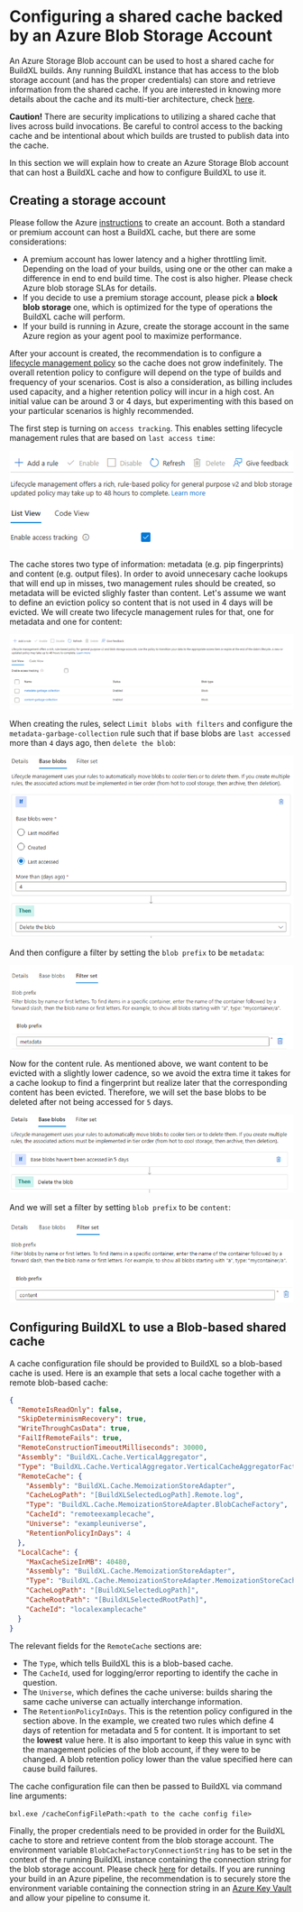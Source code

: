 # Configuring a shared cache backed by an Azure Blob Storage Account

An Azure Storage Blob account can be used to host a shared cache for BuildXL builds. Any running BuildXL instance that has access to the blob storage account (and has the proper credentials) can store and retrieve information from the shared cache. If you are interested in knowing more details about the cache and its multi-tier architecture, check [here](../../Public/Src/Cache/Readme.md).

**Caution!** There are security implications to utilizing a shared cache that lives across build invocations. Be careful to control access to the backing cache and be intentional about which builds are trusted to publish data into the cache.

In this section we will explain how to create an Azure Storage Blob account that can host a BuildXL cache and how to configure BuildXL to use it.

## Creating a storage account
Please follow the Azure [instructions](https://learn.microsoft.com/en-us/azure/storage/common/storage-account-overview) to create an account. Both a standard or premium account can host a BuildXL cache, but there are some considerations:
* A premium account has lower latency and a higher throttling limit. Depending on the load of your builds, using one or the other can make a difference in end to end build time. The cost is also higher. Please check Azure blob storage SLAs for details.
* If you decide to use a premium storage account, please pick a **block blob storage** one, which is optimized for the type of operations the BuildXL cache will perform.
* If your build is running in Azure, create the storage account in the same Azure region as your agent pool to maximize performance.

After your account is created, the recommendation is to configure a [lifecycle management policy](https://learn.microsoft.com/en-us/azure/storage/blobs/lifecycle-management-policy-configure?tabs=azure-portal) so the cache does not grow indefinitely. The overall retention policy to configure will depend on the type of builds and frequency of your scenarios. Cost is also a consideration, as billing includes used capacity, and a higher retention policy will incur in a high cost. An initial value can be around 3 or 4 days, but experimenting with this based on your particular scenarios is highly recommended.

The first step is turning on `access tracking`. This enables setting lifecycle management rules that are based on `last access time`:

![Enable access tracking](blob-access-tracking.png)

The cache stores two type of information: metadata (e.g. pip fingerprints) and content (e.g. output files). In order to avoid unnecesary cache lookups that will end up in misses, two management rules should be created, so metadata will be evicted slighly faster than content. Let's assume we want to define an eviction policy so content that is not used in 4 days will be evicted. We will create two lifecycle management rules for that, one for metadata and one for content:

![Two rules for lifecycle management](blob-lifecycle-policies.png)

When creating the rules, select `Limit blobs with filters` and configure the `metadata-garbage-collection` rule such that if base blobs are `last accessed` more than `4` days ago, then `delete the blob`:

![A four day eviction policy](blob-4-day-eviction.png)

And then configure a filter by setting the `blob prefix` to be `metadata`:

![A Blob 'metadata' filter](blob-metadata-filter.png)

Now for the content rule. As mentioned above, we want content to be evicted with a slightly lower cadence, so we avoid the extra time it takes for a cache lookup to find a fingerprint but realize later that the corresponding content has been evicted. Therefore, we will set the base blobs to be deleted after not being accessed for `5` days.

![A five day eviction policy](blob-5-day-eviction.png)

And we will set a filter by setting `blob prefix` to be `content`:

![A Blob 'content' filter](blob-content-filter.png)

## Configuring BuildXL to use a Blob-based shared cache

A cache configuration file should be provided to BuildXL so a blob-based cache is used. Here is an example that sets a local cache together with a remote blob-based cache:

```json
{
  "RemoteIsReadOnly": false,
  "SkipDeterminismRecovery": true,
  "WriteThroughCasData": true,
  "FailIfRemoteFails": true,
  "RemoteConstructionTimeoutMilliseconds": 30000,
  "Assembly": "BuildXL.Cache.VerticalAggregator",
  "Type": "BuildXL.Cache.VerticalAggregator.VerticalCacheAggregatorFactory",
  "RemoteCache": {
    "Assembly": "BuildXL.Cache.MemoizationStoreAdapter",
    "CacheLogPath": "[BuildXLSelectedLogPath].Remote.log",
    "Type": "BuildXL.Cache.MemoizationStoreAdapter.BlobCacheFactory",
    "CacheId": "remoteexamplecache",
    "Universe": "exampleuniverse",
    "RetentionPolicyInDays": 4
  },
  "LocalCache": {
    "MaxCacheSizeInMB": 40480,
    "Assembly": "BuildXL.Cache.MemoizationStoreAdapter",
    "Type": "BuildXL.Cache.MemoizationStoreAdapter.MemoizationStoreCacheFactory",
    "CacheLogPath": "[BuildXLSelectedLogPath]",
    "CacheRootPath": "[BuildXLSelectedRootPath]",
    "CacheId": "localexamplecache"
  }
}
```

The relevant fields for the `RemoteCache` sections are:
* The `Type`, which tells BuildXL this is a blob-based cache.
* The `CacheId`, used for logging/error reporting to identify the cache in question.
* The `Universe`, which defines the cache universe: builds sharing the same cache universe can actually interchange information.
* The `RetentionPolicyInDays`. This is the retention policy configured in the section above. In the example, we created two rules which define 4 days of retention for metadata and 5 for content. It is important to set the **lowest** value here. It is also important to keep this value in sync with the management policies of the blob account, if they were to be changed. A blob retention policy lower than the value specified here can cause build failures.

The cache configuration file can then be passed to BuildXL via command line arguments:

`bxl.exe /cacheConfigFilePath:<path to the cache config file>`

Finally, the proper credentials need to be provided in order for the BuildXL cache to store and retrieve content from the blob storage account. The environment variable `BlobCacheFactoryConnectionString` has to be set in the context of the running BuildXL instance containing the connection string for the blob storage account. Please check [here](https://learn.microsoft.com/en-us/azure/storage/common/storage-configure-connection-string) for details. If you are running your build in an Azure pipeline, the recommendation is to securely store the environment variable containing the connection string in an [Azure Key Vault](https://learn.microsoft.com/en-us/azure/key-vault/general/overview) and allow your pipeline to consume it.